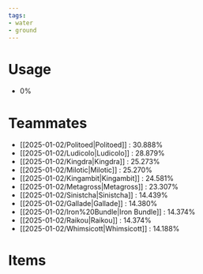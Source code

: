 ```yaml
---
tags:
- water
- ground
---
```

# Usage
- 0%
# Teammates
- [[2025-01-02/Politoed|Politoed]] : 30.888%
- [[2025-01-02/Ludicolo|Ludicolo]] : 28.879%
- [[2025-01-02/Kingdra|Kingdra]] : 25.273%
- [[2025-01-02/Milotic|Milotic]] : 25.270%
- [[2025-01-02/Kingambit|Kingambit]] : 24.581%
- [[2025-01-02/Metagross|Metagross]] : 23.307%
- [[2025-01-02/Sinistcha|Sinistcha]] : 14.439%
- [[2025-01-02/Gallade|Gallade]] : 14.380%
- [[2025-01-02/Iron%20Bundle|Iron Bundle]] : 14.374%
- [[2025-01-02/Raikou|Raikou]] : 14.374%
- [[2025-01-02/Whimsicott|Whimsicott]] : 14.188%
# Items
